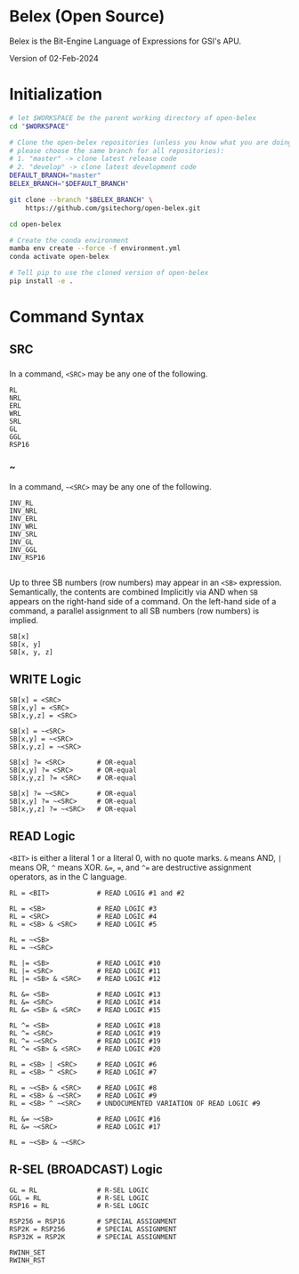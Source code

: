 # Belex (Open Source)

Belex is the Bit-Engine Language of Expressions for GSI's APU.

Version of 02-Feb-2024

# Initialization


```bash
# let $WORKSPACE be the parent working directory of open-belex
cd "$WORKSPACE"

# Clone the open-belex repositories (unless you know what you are doing,
# please choose the same branch for all repositories):
# 1. "master" -> clone latest release code
# 2. "develop" -> clone latest development code
DEFAULT_BRANCH="master"
BELEX_BRANCH="$DEFAULT_BRANCH"

git clone --branch "$BELEX_BRANCH" \
    https://github.com/gsitechorg/open-belex.git

cd open-belex

# Create the conda environment
mamba env create --force -f environment.yml
conda activate open-belex

# Tell pip to use the cloned version of open-belex
pip install -e .
```

# Command Syntax

## SRC

### <SRC>

In a command, `<SRC>` may be any one of the following.

    RL
    NRL
    ERL
    WRL
    SRL
    GL
    GGL
    RSP16

### ~<SRC>

In a command, `~<SRC>` may be any one of the following.

    INV_RL
    INV_NRL
    INV_ERL
    INV_WRL
    INV_SRL
    INV_GL
    INV_GGL
    INV_RSP16

## <SB>

Up to three SB numbers (row numbers) may appear in an `<SB>` expression.
Semantically, the contents are combined Implicitly via AND when `SB` appears on
the right-hand side of a command. On the left-hand side of a command, a
parallel assignment to all SB numbers (row numbers) is implied.

    SB[x]
    SB[x, y]
    SB[x, y, z]

## WRITE Logic

    SB[x] = <SRC>
    SB[x,y] = <SRC>
    SB[x,y,z] = <SRC>

    SB[x] = ~<SRC>
    SB[x,y] = ~<SRC>
    SB[x,y,z] = ~<SRC>

    SB[x] ?= <SRC>        # OR-equal
    SB[x,y] ?= <SRC>      # OR-equal
    SB[x,y,z] ?= <SRC>    # OR-equal

    SB[x] ?= ~<SRC>       # OR-equal
    SB[x,y] ?= ~<SRC>     # OR-equal
    SB[x,y,z] ?= ~<SRC>   # OR-equal

## READ Logic

`<BIT>` is either a literal 1 or a literal 0, with no quote marks.
`&` means AND, `|` means OR, `^` means XOR. `&=`, `=`, and `^=`
are destructive assignment operators, as in the C language.

    RL = <BIT>            # READ LOGIG #1 and #2

    RL = <SB>             # READ LOGIC #3
    RL = <SRC>            # READ LOGIC #4
    RL = <SB> & <SRC>     # READ LOGIC #5

    RL = ~<SB>
    RL = ~<SRC>

    RL |= <SB>            # READ LOGIC #10
    RL |= <SRC>           # READ LOGIC #11
    RL |= <SB> & <SRC>    # READ LOGIC #12

    RL &= <SB>            # READ LOGIC #13
    RL &= <SRC>           # READ LOGIC #14
    RL &= <SB> & <SRC>    # READ LOGIC #15

    RL ^= <SB>            # READ LOGIC #18
    RL ^= <SRC>           # READ LOGIC #19
    RL ^= ~<SRC>          # READ LOGIC #19
    RL ^= <SB> & <SRC>    # READ LOGIC #20

    RL = <SB> | <SRC>     # READ LOGIC #6
    RL = <SB> ^ <SRC>     # READ LOGIC #7

    RL = ~<SB> & <SRC>    # READ LOGIC #8
    RL = <SB> & ~<SRC>    # READ LOGIC #9
    RL = <SB> ^ ~<SRC>    # UNDOCUMENTED VARIATION OF READ LOGIC #9

    RL &= ~<SB>           # READ LOGIC #16
    RL &= ~<SRC>          # READ LOGIC #17

    RL = ~<SB> & ~<SRC>

## R-SEL (BROADCAST) Logic

    GL = RL               # R-SEL LOGIC
    GGL = RL              # R-SEL LOGIC
    RSP16 = RL            # R-SEL LOGIC

    RSP256 = RSP16        # SPECIAL ASSIGNMENT
    RSP2K = RSP256        # SPECIAL ASSIGNMENT
    RSP32K = RSP2K        # SPECIAL ASSIGNMENT

    RWINH_SET
    RWINH_RST
